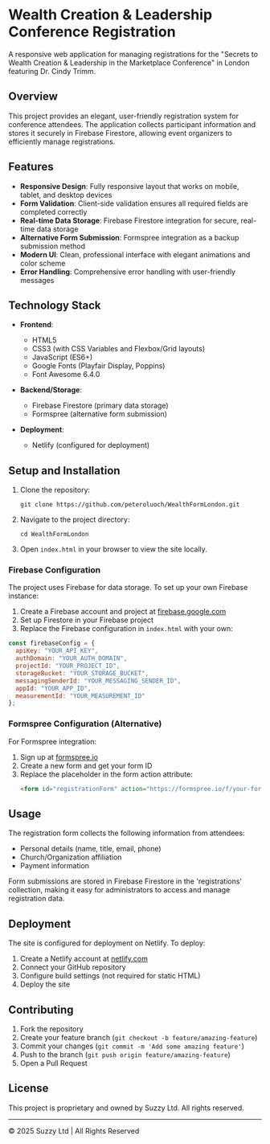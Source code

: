 # Wealth Creation & Leadership Conference Registration

A responsive web application for managing registrations for the "Secrets to Wealth Creation & Leadership in the Marketplace Conference" in London featuring Dr. Cindy Trimm.

<!-- Updated for Netlify deployment -->

## Overview

This project provides an elegant, user-friendly registration system for conference attendees. The application collects participant information and stores it securely in Firebase Firestore, allowing event organizers to efficiently manage registrations.

## Features

- **Responsive Design**: Fully responsive layout that works on mobile, tablet, and desktop devices
- **Form Validation**: Client-side validation ensures all required fields are completed correctly
- **Real-time Data Storage**: Firebase Firestore integration for secure, real-time data storage
- **Alternative Form Submission**: Formspree integration as a backup submission method
- **Modern UI**: Clean, professional interface with elegant animations and color scheme
- **Error Handling**: Comprehensive error handling with user-friendly messages

## Technology Stack

- **Frontend**:
  - HTML5
  - CSS3 (with CSS Variables and Flexbox/Grid layouts)
  - JavaScript (ES6+)
  - Google Fonts (Playfair Display, Poppins)
  - Font Awesome 6.4.0

- **Backend/Storage**:
  - Firebase Firestore (primary data storage)
  - Formspree (alternative form submission)

- **Deployment**:
  - Netlify (configured for deployment)

## Setup and Installation

1. Clone the repository:
   ```
   git clone https://github.com/peteroluoch/WealthFormLondon.git
   ```

2. Navigate to the project directory:
   ```
   cd WealthFormLondon
   ```

3. Open `index.html` in your browser to view the site locally.

### Firebase Configuration

The project uses Firebase for data storage. To set up your own Firebase instance:

1. Create a Firebase account and project at [firebase.google.com](https://firebase.google.com/)
2. Set up Firestore in your Firebase project
3. Replace the Firebase configuration in `index.html` with your own:

```javascript
const firebaseConfig = {
  apiKey: "YOUR_API_KEY",
  authDomain: "YOUR_AUTH_DOMAIN",
  projectId: "YOUR_PROJECT_ID",
  storageBucket: "YOUR_STORAGE_BUCKET",
  messagingSenderId: "YOUR_MESSAGING_SENDER_ID",
  appId: "YOUR_APP_ID",
  measurementId: "YOUR_MEASUREMENT_ID"
};
```

### Formspree Configuration (Alternative)

For Formspree integration:

1. Sign up at [formspree.io](https://formspree.io/)
2. Create a new form and get your form ID
3. Replace the placeholder in the form action attribute:
   ```html
   <form id="registrationForm" action="https://formspree.io/f/your-formspree-id" method="POST">
   ```

## Usage

The registration form collects the following information from attendees:
- Personal details (name, title, email, phone)
- Church/Organization affiliation
- Payment information

Form submissions are stored in Firebase Firestore in the 'registrations' collection, making it easy for administrators to access and manage registration data.

## Deployment

The site is configured for deployment on Netlify. To deploy:

1. Create a Netlify account at [netlify.com](https://netlify.com)
2. Connect your GitHub repository
3. Configure build settings (not required for static HTML)
4. Deploy the site

## Contributing

1. Fork the repository
2. Create your feature branch (`git checkout -b feature/amazing-feature`)
3. Commit your changes (`git commit -m 'Add some amazing feature'`)
4. Push to the branch (`git push origin feature/amazing-feature`)
5. Open a Pull Request

## License

This project is proprietary and owned by Suzzy Ltd. All rights reserved.

---

&copy; 2025 Suzzy Ltd | All Rights Reserved
